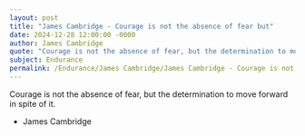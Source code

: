 ```yaml
---
layout: post
title: "James Cambridge - Courage is not the absence of fear but"
date: 2024-12-28 12:00:00 -0000
author: James Cambridge
quote: "Courage is not the absence of fear, but the determination to move forward in spite of it."
subject: Endurance
permalink: /Endurance/James Cambridge/James Cambridge - Courage is not the absence of fear but
---
```


Courage is not the absence of fear, but the determination to move forward in spite of it.

- James Cambridge
